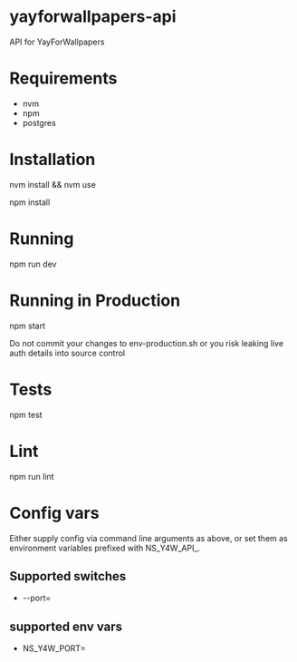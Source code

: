 # yayforwallpapers-api
API for YayForWallpapers

Requirements
============
- nvm
- npm
- postgres

Installation
============
nvm install && nvm use

npm install

Running
=======
npm run dev

Running in Production
=====================
npm start

Do not commit your changes to env-production.sh or you risk leaking live auth details into source control

Tests
=====
npm test

Lint
====
npm run lint

Config vars
===========
Either supply config via command line arguments as above, or set them as environment variables prefixed with NS_Y4W_API_.

Supported switches
------------------
- --port=

supported env vars
------------------
- NS_Y4W_PORT=
